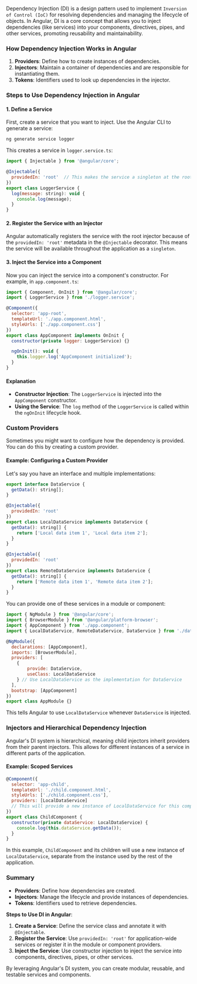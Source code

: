 Dependency Injection (DI) is a design pattern used to implement `Inversion of Control (IoC)` for resolving dependencies and managing the lifecycle of objects. In Angular, DI is a core concept that allows you to inject dependencies (like services) into your components, directives, pipes, and other services, promoting reusability and maintainability.

### How Dependency Injection Works in Angular

1. **Providers**: Define how to create instances of dependencies.
2. **Injectors**: Maintain a container of dependencies and are responsible for instantiating them.
3. **Tokens**: Identifiers used to look up dependencies in the injector.

### Steps to Use Dependency Injection in Angular

#### 1. Define a Service

First, create a service that you want to inject. Use the Angular CLI to generate a service:

```bash
ng generate service logger
```

This creates a service in `logger.service.ts`:

```js
import { Injectable } from '@angular/core';

@Injectable({
  providedIn: 'root'  // This makes the service a singleton at the root level
})
export class LoggerService {
  log(message: string): void {
    console.log(message);
  }
}
```

#### 2. Register the Service with an Injector

Angular automatically registers the service with the root injector because of the `providedIn: 'root'` metadata in the `@Injectable` decorator. This means the service will be available throughout the application as a `singleton`.

#### 3. Inject the Service into a Component

Now you can inject the service into a component's constructor. For example, in `app.component.ts`:

```js
import { Component, OnInit } from '@angular/core';
import { LoggerService } from './logger.service';

@Component({
  selector: 'app-root',
  templateUrl: './app.component.html',
  styleUrls: ['./app.component.css']
})
export class AppComponent implements OnInit {
  constructor(private logger: LoggerService) {}

  ngOnInit(): void {
    this.logger.log('AppComponent initialized');
  }
}
```

#### Explanation

* **Constructor Injection**: The `LoggerService` is injected into the `AppComponent` constructor.
* **Using the Service**: The `log` method of the `LoggerService` is called within the `ngOnInit` lifecycle hook.

### Custom Providers

Sometimes you might want to configure how the dependency is provided. You can do this by creating a custom provider.

#### Example: Configuring a Custom Provider

Let's say you have an interface and multiple implementations:

```js
export interface DataService {
  getData(): string[];
}

@Injectable({
  providedIn: 'root'
})
export class LocalDataService implements DataService {
  getData(): string[] {
    return ['Local data item 1', 'Local data item 2'];
  }
}

@Injectable({
  providedIn: 'root'
})
export class RemoteDataService implements DataService {
  getData(): string[] {
    return ['Remote data item 1', 'Remote data item 2'];
  }
}
```

You can provide one of these services in a module or component:

```js
import { NgModule } from '@angular/core';
import { BrowserModule } from '@angular/platform-browser';
import { AppComponent } from './app.component';
import { LocalDataService, RemoteDataService, DataService } from './data.service';

@NgModule({
  declarations: [AppComponent],
  imports: [BrowserModule],
  providers: [
    {
        provide: DataService,
        useClass: LocalDataService
    } // Use LocalDataService as the implementation for DataService
  ],
  bootstrap: [AppComponent]
})
export class AppModule {}
```

This tells Angular to use `LocalDataService` whenever `DataService` is injected.

### Injectors and Hierarchical Dependency Injection

Angular's DI system is hierarchical, meaning child injectors inherit providers from their parent injectors. This allows for different instances of a service in different parts of the application.

#### Example: Scoped Services

```js
@Component({
  selector: 'app-child',
  templateUrl: './child.component.html',
  styleUrls: ['./child.component.css'],
  providers: [LocalDataService]
  // This will provide a new instance of LocalDataService for this component and its children
})
export class ChildComponent {
  constructor(private dataService: LocalDataService) {
    console.log(this.dataService.getData());
  }
}
```

In this example, `ChildComponent` and its children will use a new instance of `LocalDataService`, separate from the instance used by the rest of the application.

### Summary

* **Providers**: Define how dependencies are created.
* **Injectors**: Manage the lifecycle and provide instances of dependencies.
* **Tokens**: Identifiers used to retrieve dependencies.

**Steps to Use DI in Angular**:

1. **Create a Service**: Define the service class and annotate it with `@Injectable`.
2. **Register the Service**: Use `providedIn: 'root'` for application-wide services or register it in the module or component providers.
3. **Inject the Service**: Use constructor injection to inject the service into components, directives, pipes, or other services.

By leveraging Angular's DI system, you can create modular, reusable, and testable services and components.
